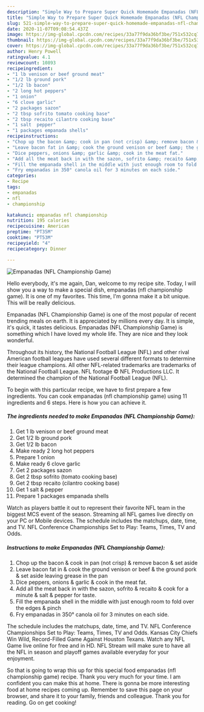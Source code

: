 ```yaml
---
description: "Simple Way to Prepare Super Quick Homemade Empanadas (NFL Championship Game)"
title: "Simple Way to Prepare Super Quick Homemade Empanadas (NFL Championship Game)"
slug: 521-simple-way-to-prepare-super-quick-homemade-empanadas-nfl-championship-game
date: 2020-11-07T09:08:54.437Z
image: https://img-global.cpcdn.com/recipes/33a77f9da36bf3be/751x532cq70/empanadas-nfl-championship-game-recipe-main-photo.jpg
thumbnail: https://img-global.cpcdn.com/recipes/33a77f9da36bf3be/751x532cq70/empanadas-nfl-championship-game-recipe-main-photo.jpg
cover: https://img-global.cpcdn.com/recipes/33a77f9da36bf3be/751x532cq70/empanadas-nfl-championship-game-recipe-main-photo.jpg
author: Henry Powell
ratingvalue: 4.1
reviewcount: 10893
recipeingredient:
- "1 lb venison or beef ground meat"
- "1/2 lb ground pork"
- "1/2 lb bacon"
- "2 long hot peppers"
- "1 onion"
- "6 clove garlic"
- "2 packages sazon"
- "2 tbsp sofrito tomato cooking base"
- "2 tbsp recaito cilantro cooking base"
- "1 salt  pepper"
- "1 packages empanada shells"
recipeinstructions:
- "Chop up the bacon &amp; cook in pan (not crisp) &amp; remove bacon &amp; set aside"
- "Leave bacon fat in &amp; cook the ground venison or beef &amp; the ground pork &amp; set aside leaving grease in the pan"
- "Dice peppers, onions &amp; garlic &amp; cook in the meat fat."
- "Add all the meat back in with the sazon, sofrito &amp; recaito &amp; cook for a minute &amp; salt &amp; pepper for taste."
- "Fill the empanada shell in the middle with just enough room to fold over the edges &amp; pinch"
- "Fry empanadas in 350° canola oil for 3 minutes on each side."
categories:
- Recipe
tags:
- empanadas
- nfl
- championship

katakunci: empanadas nfl championship 
nutrition: 195 calories
recipecuisine: American
preptime: "PT35M"
cooktime: "PT53M"
recipeyield: "4"
recipecategory: Dinner

---
```



![Empanadas (NFL Championship Game)](https://img-global.cpcdn.com/recipes/33a77f9da36bf3be/751x532cq70/empanadas-nfl-championship-game-recipe-main-photo.jpg)

Hello everybody, it's me again, Dan, welcome to my recipe site. Today, I will show you a way to make a special dish, empanadas (nfl championship game). It is one of my favorites. This time, I'm gonna make it a bit unique. This will be really delicious.

Empanadas (NFL Championship Game) is one of the most popular of recent trending meals on earth. It is appreciated by millions every day. It is simple, it's quick, it tastes delicious. Empanadas (NFL Championship Game) is something which I have loved my whole life. They are nice and they look wonderful.

Throughout its history, the National Football League (NFL) and other rival American football leagues have used several different formats to determine their league champions. All other NFL-related trademarks are trademarks of the National Football League. NFL footage © NFL Productions LLC. It determined the champion of the National Football League (NFL).


To begin with this particular recipe, we have to first prepare a few ingredients. You can cook empanadas (nfl championship game) using 11 ingredients and 6 steps. Here is how you can achieve it.

<!--inarticleads1-->

##### The ingredients needed to make Empanadas (NFL Championship Game):

1. Get 1 lb venison or beef ground meat
1. Get 1/2 lb ground pork
1. Get 1/2 lb bacon
1. Make ready 2 long hot peppers
1. Prepare 1 onion
1. Make ready 6 clove garlic
1. Get 2 packages sazon
1. Get 2 tbsp sofrito (tomato cooking base)
1. Get 2 tbsp recaito (cilantro cooking base)
1. Get 1 salt &amp; pepper
1. Prepare 1 packages empanada shells


Watch as players battle it out to represent their favorite NFL team in the biggest MCS event of the season. Streaming all NFL games live directly on your PC or Mobile devices. The schedule includes the matchups, date, time, and TV. NFL Conference Championships Set to Play: Teams, Times, TV and Odds. 

<!--inarticleads2-->

##### Instructions to make Empanadas (NFL Championship Game):

1. Chop up the bacon &amp; cook in pan (not crisp) &amp; remove bacon &amp; set aside
1. Leave bacon fat in &amp; cook the ground venison or beef &amp; the ground pork &amp; set aside leaving grease in the pan
1. Dice peppers, onions &amp; garlic &amp; cook in the meat fat.
1. Add all the meat back in with the sazon, sofrito &amp; recaito &amp; cook for a minute &amp; salt &amp; pepper for taste.
1. Fill the empanada shell in the middle with just enough room to fold over the edges &amp; pinch
1. Fry empanadas in 350° canola oil for 3 minutes on each side.


The schedule includes the matchups, date, time, and TV. NFL Conference Championships Set to Play: Teams, Times, TV and Odds. Kansas City Chiefs Win Wild, Record-Filled Game Against Houston Texans. Watch any NFL Game live online for free and in HD. NFL Stream will make sure to have all the NFL in season and playoff games available everyday for your enjoyment. 

So that is going to wrap this up for this special food empanadas (nfl championship game) recipe. Thank you very much for your time. I am confident you can make this at home. There is gonna be more interesting food at home recipes coming up. Remember to save this page on your browser, and share it to your family, friends and colleague. Thank you for reading. Go on get cooking!
